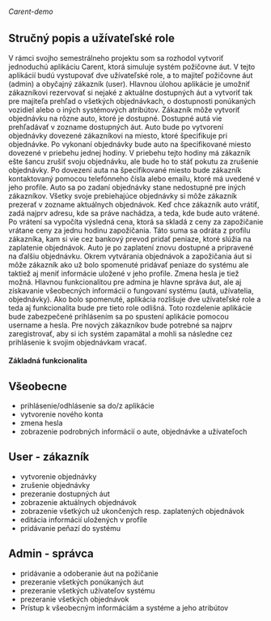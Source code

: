 ###### Carent-demo


## Stručný popis a užívateľské role
V rámci svojho semestrálneho projektu som sa rozhodol vytvoriť jednoduchú aplikáciu Carent, ktorá simuluje systém požičovne áut.
V tejto aplikácií budú vystupovať dve užívateľské role, a to majiteľ požičovne áut (admin) a obyčajný zákazník (user). 
Hlavnou úlohou aplikácie je umožniť zákazníkovi rezervovať si nejaké z aktuálne dostupných áut a vytvoriť tak pre majiteľa prehľad o všetkých objednávkach, o dostupnosti ponúkaných vozidiel alebo o iných systémových atribútov. 
Zákazník môže vytvoriť objednávku na rôzne auto, ktoré je dostupné. Dostupné autá vie prehľadávať v zozname dostupných áut. Auto bude po vytvorení objednávky dovezené zákazníkovi na miesto, ktoré špecifikuje pri objednávke. 
Po vykonaní objednávky bude auto na špecifikované miesto dovezené v priebehu jednej hodiny. 
V priebehu tejto hodiny má zákazník ešte šancu zrušiť svoju objednávku, ale bude ho to stáť pokutu za zrušenie objednávky. 
Po dovezení auta na špecifikované miesto bude zákazník kontaktovaný pomocou telefónneho čísla alebo emailu, ktoré má uvedené v jeho profile. 
Auto sa po zadaní objednávky stane nedostupné pre iných zákazníkov. Všetky svoje prebiehajúce objednávky si môže zákazník prezerať v zozname aktuálnych objednávok. 
Keď chce zákazník auto vrátiť, zadá najprv adresu, kde sa práve nachádza, a teda, kde bude auto vrátené.
Po vrátení sa vypočíta výsledná cena, ktorá sa skladá z ceny za zapožičanie vrátane ceny za jednu hodinu zapožičania. 
Táto suma sa odráta z profilu zákazníka, kam si vie cez bankový prevod pridať peniaze, ktoré slúžia na zaplatenie objednávok. 
Auto je po zaplatení znovu dostupné a pripravené na ďalšiu objednávku. 
Okrem vytvárania objednávok a zapožičania áut si môže zákazník ako už bolo spomenuté pridávať peniaze do systému ale taktiež aj meniť informácie uložené v jeho profile.
Zmena hesla je tiež možná. Hlavnou funkcionalitou pre admina je hlavne správa áut, ale aj získavanie všeobecných informácií o fungovaní systému (autá, užívatelia, objednávky). 
Ako bolo spomenuté, aplikácia rozlišuje dve užívateľské role a teda aj funkcionalita bude pre tieto role odlišná. Toto rozdelenie aplikácie bude zabezpečené prihlásením sa po spustení aplikácie pomocou username a hesla. 
Pre nových zákazníkov bude potrebné sa najprv zaregistrovať, aby si ich systém zapamätal a mohli sa následne cez prihlásenie k svojim objednávkam vracať.


#### Základná funkcionalita
## Všeobecne
- prihlásenie/odhlásenie sa do/z aplikácie
- vytvorenie nového konta
- zmena hesla
- zobrazenie podrobných informácií o aute, objednávke a užívateľoch


## User - zákazník
- vytvorenie objednávky
- zrušenie objednávky
- prezeranie dostupných áut
- zobrazenie aktuálnych objednávok
- zobrazenie všetkých už ukončených resp. zaplatených objednávok
- editácia informácií uložených v profile
- pridávanie peňazí do systému


## Admin - správca
- pridávanie a odoberanie áut na požičanie
- prezeranie všetkých ponúkaných áut
- prezeranie všetkých užívateľov systému
- prezeranie všetkých objednávok
- Prístup k všeobecným informáciám a systéme a jeho atribútov
